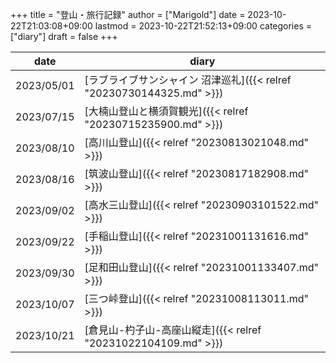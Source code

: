 +++
title = "登山・旅行記録"
author = ["Marigold"]
date = 2023-10-22T21:03:08+09:00
lastmod = 2023-10-22T21:52:13+09:00
categories = ["diary"]
draft = false
+++

| date       | diary                                                  |
|------------|--------------------------------------------------------|
| 2023/05/01 | [ラブライブサンシャイン 沼津巡礼]({{< relref "20230730144325.md" >}}) |
| 2023/07/15 | [大楠山登山と横須賀観光]({{< relref "20230715235900.md" >}}) |
| 2023/08/10 | [高川山登山]({{< relref "20230813021048.md" >}})       |
| 2023/08/16 | [筑波山登山]({{< relref "20230817182908.md" >}})       |
| 2023/09/02 | [高水三山登山]({{< relref "20230903101522.md" >}})     |
| 2023/09/22 | [手稲山登山]({{< relref "20231001131616.md" >}})       |
| 2023/09/30 | [足和田山登山]({{< relref "20231001133407.md" >}})     |
| 2023/10/07 | [三つ峠登山]({{< relref "20231008113011.md" >}})       |
| 2023/10/21 | [倉見山-杓子山-高座山縦走]({{< relref "20231022104109.md" >}}) |
